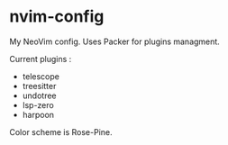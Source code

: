 # nvim-config

My NeoVim config. Uses Packer for plugins managment.

Current plugins :
- telescope
- treesitter
- undotree
- lsp-zero
- harpoon

Color scheme is Rose-Pine.
